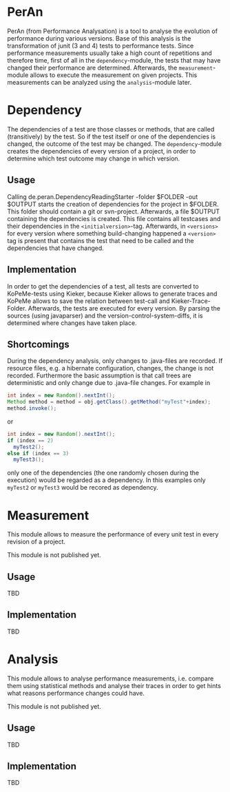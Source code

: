 PerAn
===================

PerAn (from Performance Analysation) is a tool to analyse the evolution of performance during various versions. Base of this analysis is the transformation of junit (3 and 4) tests to performance tests. Since performance measurements usually take a high count of repetitions and therefore time, first of all in the `dependency`-module, the tests that may have changed their performance are determined. Afterwards, the `measurement`-module allows to execute the measurement on given projects. This measurements can be analyzed using the `analysis`-module later.



# Dependency

The dependencies of a test are those classes or methods, that are called (transitively) by the test. So if the test itself or one of the dependencies is changed, the outcome of the test may be changed. The `dependency`-module creates the dependencies of every version of a project, in order to determine which test outcome may change in which version.

## Usage

Calling de.peran.DependencyReadingStarter -folder $FOLDER -out $OUTPUT starts the creation of dependencies for the project in $FOLDER. This folder should contain a git or svn-project. Afterwards, a file $OUTPUT containing the dependencies is created. This file contains all testcases and their dependencies in the `<initialversion>`-tag. Afterwards, in `<versions>` for every version where something build-changing happened a `<version>` tag is present that contains the test that need to be called and the dependencies that have changed.

## Implementation

In order to get the dependencies of a test, all tests are converted to KoPeMe-tests using Kieker, because Kieker allows to generate traces and KoPeMe allows to save the relation between test-call and Kieker-Trace-Folder. Afterwards, the tests are executed for every version. By parsing the sources (using javaparser) and the version-control-system-diffs, it is determined where changes have taken place.

## Shortcomings

During the dependency analysis, only changes to .java-files are recorded. If resource files, e.g. a hibernate configuration, changes, the change is not recorded. Furthermore the basic assumption is that call trees are deterministic and only change due to .java-file changes. For example in

```java
int index = new Random().nextInt();
Method method = method = obj.getClass().getMethod("myTest"+index);
method.invoke();
```

or

```java
int index = new Random().nextInt();
if (index == 2)
  myTest2();
else if (index == 3)
  myTest3();
```

only one of the dependencies (the one randomly chosen during the execution) would be regarded as a dependency. In this examples only `myTest2` or `myTest3` would be recored as dependency.

# Measurement

This module allows to measure the performance of every unit test in every revision of a project. 

This module is not published yet.

## Usage

TBD

## Implementation

TBD

# Analysis

This module allows to analyse performance measurements, i.e. compare them using statistical methods and analyse their traces in order to get hints what reasons performance changes could have.

This module is not published yet. 

## Usage

TBD

## Implementation

TBD
